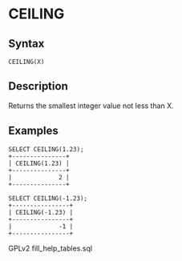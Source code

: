 
# CEILING

## Syntax


```
CEILING(X)
```

## Description


Returns the smallest integer value not less than X.


## Examples


```
SELECT CEILING(1.23);
+---------------+
| CEILING(1.23) |
+---------------+
|             2 |
+---------------+

SELECT CEILING(-1.23);
+----------------+
| CEILING(-1.23) |
+----------------+
|             -1 |
+----------------+
```


GPLv2 fill_help_tables.sql

